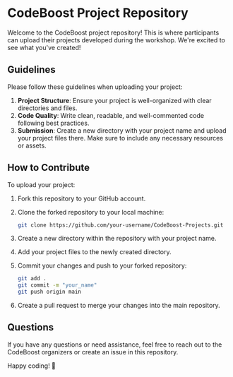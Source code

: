 # CodeBoost Project Repository

Welcome to the CodeBoost project repository! This is where participants can upload their projects developed during the workshop. We're excited to see what you've created!

## Guidelines

Please follow these guidelines when uploading your project:

1. **Project Structure**: Ensure your project is well-organized with clear directories and files.
2. **Code Quality**: Write clean, readable, and well-commented code following best practices.
3. **Submission**: Create a new directory with your project name and upload your project files there. Make sure to include any necessary resources or assets.

## How to Contribute

To upload your project:

1. Fork this repository to your GitHub account.
2. Clone the forked repository to your local machine:
    ```bash
    git clone https://github.com/your-username/CodeBoost-Projects.git
    ```

3. Create a new directory within the repository with your project name.
4. Add your project files to the newly created directory.
5. Commit your changes and push to your forked repository:
    ```bash
    git add .
    git commit -m "your_name"
    git push origin main
    ```

6. Create a pull request to merge your changes into the main repository.


## Questions

If you have any questions or need assistance, feel free to reach out to the CodeBoost organizers or create an issue in this repository.

Happy coding! 🚀

